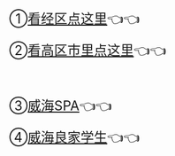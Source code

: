 <p><font size="5">①<a href="http://theyiqilai.com/?t/13.html" target="_self" title="">看经区点这里</a>👈</font><span style="font-size: x-large;">👈</span></p><p><font size="5">②<a href="http://theyiqilai.com/?t/15.html" target="_self" title="">看高区市里点这里</a></font><span style="font-size: x-large;">👈</span><span style="font-size: x-large;">👈</span></p><p><font size="5"><br></font></p><p><font size="5">③<a href="http://theyiqilai.com/?t/19.html" target="_self" title="">威海SPA</a></font><span style="font-size: x-large;">👈</span><span style="font-size: x-large;">👈</span></p><p><font size="5">④<a href="http://theyiqilai.com/?t/20.html" target="_self" title="" class="">威海良家学生</a></font><span style="font-size: x-large;">👈</span><span style="font-size: x-large;">👈</span></p>
